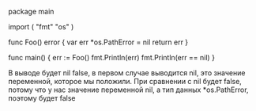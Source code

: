 package main

import (
"fmt"
"os"
)

func Foo() error {
var err *os.PathError = nil
return err
}

func main() {
err := Foo()
fmt.Println(err)
fmt.Println(err == nil)
}

В выводе будет nil false, в первом случае выводится nil, это значение переменной, которое мы положили.
При сравнении с nil будет false, потому что у нас значение переменной nil, а тип данных *os.PathError, поэтому будет false